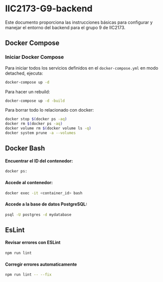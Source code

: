 # IIC2173-G9-backend

Este documento proporciona las instrucciones básicas para configurar y manejar el entorno del backend para el grupo 9 de IIC2173.

## Docker Compose

### Iniciar Docker Compose
Para iniciar todos los servicios definidos en el `docker-compose.yml` en modo detached, ejecuta:

```bash
docker-compose up -d
```

Para hacer un rebuild:
```bash
docker-compose up -d -build
```

Para borrar todo lo relacionado con docker:
```bash
docker stop $(docker ps -aq)
docker rm $(docker ps -aq)
docker volume rm $(docker volume ls -q)
docker system prune -a --volumes
```
## Docker Bash
#### Encuentrar el ID del contenedor:
```bash
docker ps:
```


#### Accede al contenedor:
```bash
docker exec -it <container_id> bash
```

#### Accede a la base de datos PostgreSQL:
```bash
psql -U postgres -d mydatabase
```
## EsLint
#### Revisar errores con ESLint
```bash
npm run lint
```

#### Corregir errores automaticamente
```bash
npm run lint -- --fix
```



